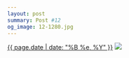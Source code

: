 ```yaml
---
layout: post
summary: Post #12
og_image: 12-1280.jpg
---
```


<p>
  <time><a href="/12">{{ page.date | date: "%B %e, %Y" }}</a></time>
  <a href="/12"><img src="{{ site.assets_url }}/12-640.jpg" srcset="{{ site.assets_url }}/12-1280.jpg 1280w, {{ site.assets_url }}/12-960.jpg 960w, {{ site.assets_url }}/12-640.jpg 640w, {{ site.assets_url }}/12-320.jpg 320w" sizes="(min-width: 700px) 50vw, calc(100vw - 2rem)" /></a>
</p>
